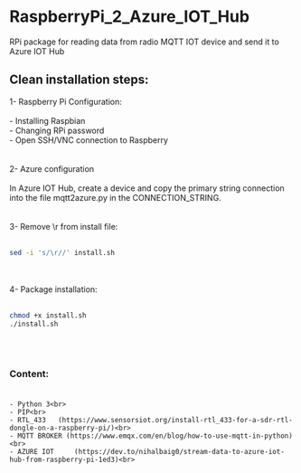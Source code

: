 # RaspberryPi_2_Azure_IOT_Hub
RPi package for reading data from radio MQTT IOT device and send it to Azure IOT Hub

## Clean installation steps:

1- Raspberry Pi Configuration:<br><br>
	- Installing Raspbian<br>
	- Changing RPi password<br>
	- Open SSH/VNC connection to Raspberry<br><br><br>
2- Azure configuration<br><br>
	In Azure IOT Hub, create a device and copy the primary string connection into the file mqtt2azure.py in the CONNECTION_STRING.<br><br><br>
3- Remove \r from install file:<br><br>
```bash
sed -i 's/\r//' install.sh
```
<br><br>
4- Package installation:<br><br>
```bash
chmod +x install.sh
./install.sh
```
<br><br>
### Content:<br><br>

	- Python 3<br>
	- PIP<br>
	- RTL_433 	(https://www.sensorsiot.org/install-rtl_433-for-a-sdr-rtl-dongle-on-a-raspberry-pi/)<br>
	- MQTT BROKER (https://www.emqx.com/en/blog/how-to-use-mqtt-in-python)<br>
	- AZURE IOT 	(https://dev.to/nihalbaig0/stream-data-to-azure-iot-hub-from-raspberry-pi-1ed3)<br>
